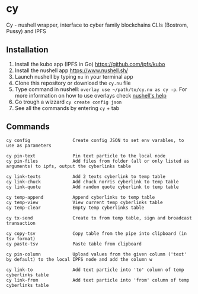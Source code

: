 # cy

Cy - nushell wrapper, interface to cyber family blockchains CLIs (Bostrom, Pussy) and IPFS

## Installation

1. Install the kubo app (IPFS in Go) https://github.com/ipfs/kubo
2. Install the nushell app https://www.nushell.sh/
3. Launch nushell by typing `nu` in your terminal app
4. Clone this repository or download the `cy.nu` file
5. Type command in nushell: `overlay use ~/path/to/cy.nu as cy -p`. For more information on how to use overlays check [nushell's help](https://www.nushell.sh/book/overlays.html)
6. Go trough a wizzard `cy create config json`
7. See all the commands by entering `cy` + tab

## Commands

```
cy config                Create config JSON to set env varables, to use as parameters

cy pin-text              Pin text particle to the local node
cy pin-files             Add files from folder (all or only listed as arguments) to ipfs, output the cyberlinks table

cy link-texts            Add 2 texts cyberlink to temp table
cy link-chuck            Add chuck norris cyberlink to temp table
cy link-quote            Add random quote cyberlink to temp table

cy temp-append           Append cyberlinks to temp table
cy temp-view             View current temp cyberlinks table
cy temp-clear            Empty temp cyberlinks table

cy tx-send               Create tx from temp table, sign and broadcast transaction

cy copy-tsv              Copy table from the pipe into clipboard (in tsv format)
cy paste-tsv             Paste table from clipboard

cy pin-column            Upload values from the given column ('text' by default) to the local IPFS node and add the column w

cy link-to               Add text particle into 'to' column of temp cyberlinks table
cy link-from             Add text particle into 'from' column of temp cyberlinks table
```
